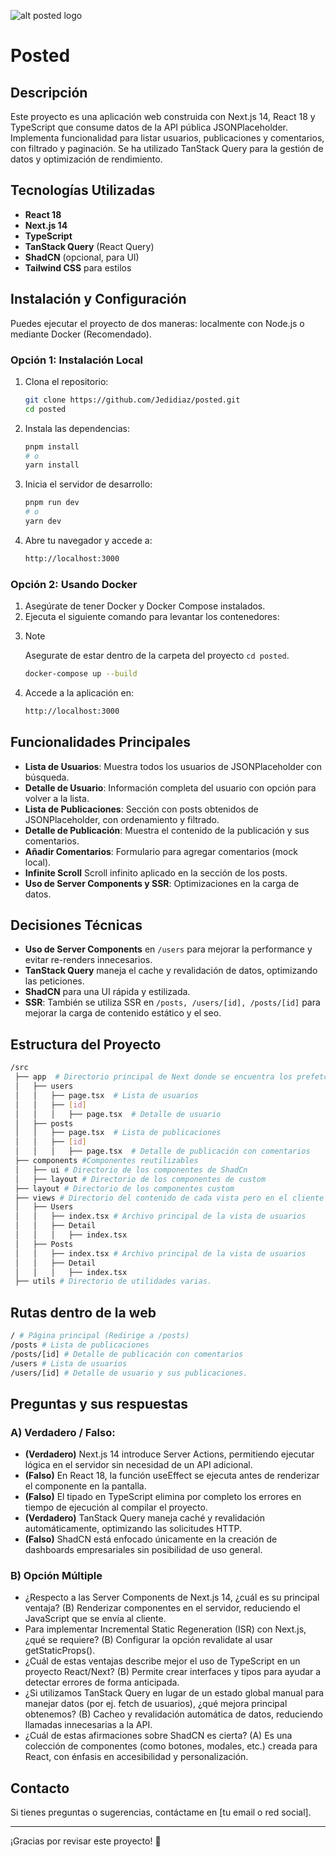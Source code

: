![alt posted logo](https://posted.jedidiazfagundez.com/social-media.jpg)
# Posted

## Descripción
Este proyecto es una aplicación web construida con Next.js 14, React 18 y TypeScript que consume datos de la API pública JSONPlaceholder. Implementa funcionalidad para listar usuarios, publicaciones y comentarios, con filtrado y paginación. Se ha utilizado TanStack Query para la gestión de datos y optimización de rendimiento.

## Tecnologías Utilizadas
- **React 18**
- **Next.js 14**
- **TypeScript**
- **TanStack Query** (React Query)
- **ShadCN** (opcional, para UI)
- **Tailwind CSS** para estilos

## Instalación y Configuración
Puedes ejecutar el proyecto de dos maneras: localmente con Node.js o mediante Docker (Recomendado).

### Opción 1: Instalación Local
1. Clona el repositorio:
   ```sh
   git clone https://github.com/Jedidiaz/posted.git
   cd posted
   ```
2. Instala las dependencias:
   ```sh
   pnpm install
   # o
   yarn install
   ```
3. Inicia el servidor de desarrollo:
   ```sh
   pnpm run dev
   # o
   yarn dev
   ```
4. Abre tu navegador y accede a:
   ```sh
   http://localhost:3000
   ```

### Opción 2: Usando Docker
1. Asegúrate de tener Docker y Docker Compose instalados.
2. Ejecuta el siguiente comando para levantar los contenedores:
3. >[!NOTE]
   >Asegurate de estar dentro de la carpeta del proyecto `cd posted`.
   ```sh
   docker-compose up --build
   ```
4. Accede a la aplicación en:
   ```sh
   http://localhost:3000
   ```

## Funcionalidades Principales
- **Lista de Usuarios**: Muestra todos los usuarios de JSONPlaceholder con búsqueda.
- **Detalle de Usuario**: Información completa del usuario con opción para volver a la lista.
- **Lista de Publicaciones**: Sección con posts obtenidos de JSONPlaceholder, con ordenamiento y filtrado.
- **Detalle de Publicación**: Muestra el contenido de la publicación y sus comentarios.
- **Añadir Comentarios**: Formulario para agregar comentarios (mock local).
- **Infinite Scroll** Scroll infinito aplicado en la sección de los posts.
- **Uso de Server Components y SSR**: Optimizaciones en la carga de datos.

## Decisiones Técnicas
- **Uso de Server Components** en `/users` para mejorar la performance y evitar re-renders innecesarios.
- **TanStack Query** maneja el cache y revalidación de datos, optimizando las peticiones.
- **ShadCN** para una UI rápida y estilizada.
- **SSR**: También se utiliza SSR en `/posts, /users/[id], /posts/[id]` para mejorar la carga de contenido estático y el seo.

## Estructura del Proyecto
```bash
/src
 ├── app  # Directorio principal de Next donde se encuentra los prefetch, metadata etc
 │   ├── users
 │   │   ├── page.tsx  # Lista de usuarios
 │   │   ├── [id]
 │   │   │   ├── page.tsx  # Detalle de usuario
 │   ├── posts
 │   │   ├── page.tsx  # Lista de publicaciones
 │   │   ├── [id]
 │   │   │   ├── page.tsx  # Detalle de publicación con comentarios
 ├── components #Componentes reutilizables
 │   ├── ui # Directorio de los componentes de ShadCn
 │   ├── layout # Directorio de los componentes de custom
 ├── layout # Directorio de los componentes custom
 ├── views # Directorio del contenido de cada vista pero en el cliente
 │   ├── Users
 │   │   ├── index.tsx # Archivo principal de la vista de usuarios
 │   │   ├── Detail
 │   │   │   ├── index.tsx
 │   ├── Posts
 │   │   ├── index.tsx # Archivo principal de la vista de usuarios
 │   │   ├── Detail
 │   │   │   ├── index.tsx
 ├── utils # Directorio de utilidades varias.
```
## Rutas dentro de la web
```bash
/ # Página principal (Redirige a /posts)
/posts # Lista de publicaciones
/posts/[id] # Detalle de publicación con comentarios
/users # Lista de usuarios
/users/[id] # Detalle de usuario y sus publicaciones.
```

## Preguntas y sus respuestas
### A) **Verdadero / Falso**:
- **(Verdadero)** Next.js 14 introduce Server Actions, permitiendo ejecutar lógica en el servidor sin necesidad de un API adicional.
- **(Falso)** En React 18, la función useEffect se ejecuta antes de renderizar el componente en la pantalla.
- **(Falso)** El tipado en TypeScript elimina por completo los errores en tiempo de ejecución al compilar el proyecto.
- **(Verdadero)** TanStack Query maneja caché y revalidación automáticamente, optimizando las solicitudes HTTP.
- **(Falso)** ShadCN está enfocado únicamente en la creación de dashboards empresariales sin posibilidad de uso general.

### B) Opción Múltiple
- ¿Respecto a las Server Components de Next.js 14, ¿cuál es su principal ventaja?
(B) Renderizar componentes en el servidor, reduciendo el JavaScript que se envía al cliente.
- Para implementar Incremental Static Regeneration (ISR) con Next.js, ¿qué se requiere?
(B) Configurar la opción revalidate al usar getStaticProps().
- ¿Cuál de estas ventajas describe mejor el uso de TypeScript en un proyecto React/Next?
(B) Permite crear interfaces y tipos para ayudar a detectar errores de forma anticipada.
- ¿Si utilizamos TanStack Query en lugar de un estado global manual para
manejar datos (por ej. fetch de usuarios), ¿qué mejora principal obtenemos?
(B) Cacheo y revalidación automática de datos, reduciendo llamadas innecesarias a la API.
- ¿Cuál de estas afirmaciones sobre ShadCN es cierta?
(A) Es una colección de componentes (como botones, modales, etc.) creada para React, con énfasis en accesibilidad y personalización.

## Contacto
Si tienes preguntas o sugerencias, contáctame en [tu email o red social].

---

¡Gracias por revisar este proyecto! 🚀

